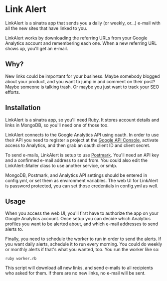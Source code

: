 # Link Alert

LinkAlert is a sinatra app that sends you a daily (or weekly, or...) e-mail
with all the new sites that have linked to you.

LinkAlert works by downloading the referring URLs from your Google Analytics
account and remembering each one. When a new referring URL shows up, you'll get
an e-mail.


## Why?

New links could be important for your business. Maybe somebody blogged about
your product, and you want to jump in and comment on their post? Maybe someone
is talking trash. Or maybe you just want to track your SEO efforts.


## Installation

LinkAlert is a sinatra app, so you'll need Ruby. It stores account details and
links in MongoDB, so you'll need one of those too.

LinkAlert connects to the Google Analytics API using oauth. In order to use
their API you need to register a project at the 
[Google API Console](https://code.google.com/apis/console/), activate access
to Analytics, and then grab an oauth client ID and client secret.

To send e-mails, LinkAlert is setup to use [Postmark](http://postmarkapp.com/).
You'll need an API key and a confirmed e-mail address to send from. You could
also edit the LinkAlert::Mailer class to use another service, or smtp.

MongoDB, Postmark, and Analytics API settings should be entered in config.yml,
or set them as environment variables. The web UI for LinkAlert is password
protected, you can set those credentials in config.yml as well.


## Usage

When you access the web UI, you'll first have to authorize the app on your
Google Analytics account. Once setup you can decide which Analytics profiles
you want to be alerted about, and which e-mail addresses to send alerts to.

Finally, you need to schedule the worker to run in order to send the alerts.
If you want daily alerts, schedule it to run every morning. You could do
weekly or monthly alerts if that's what you wanted, too. You run the
worker like so:

`ruby worker.rb`

This script will download all new links, and send e-mails to all recipients
who asked for them. If there are no new links, no e-mail will be sent.
